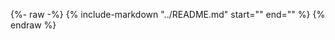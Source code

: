 {%- raw -%}
{%
    include-markdown "../README.md"
    start="<!--installation-start-->"
    end="<!--installation-end-->"
%}
{% endraw %}
